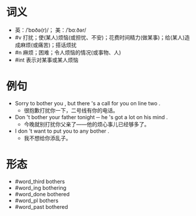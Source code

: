 # 词义
- 英：/ˈbɒðə(r)/； 美：/ˈbɑːðər/
- #v 打扰；使(某人)烦恼(或担忧、不安)；花费时间精力(做某事)；给(某人)造成麻烦(或痛苦)；搭话烦扰
- #n 麻烦；困难；令人烦恼的情况(或事物、人)
- #int 表示对某事或某人烦恼
# 例句
- Sorry to bother you , but there 's a call for you on line two .
	- 很抱歉打扰你一下，二号线有你的电话。
- Don 't bother your father tonight ─ he 's got a lot on his mind .
	- 今晚就别打扰你父亲了——他的烦心事儿已经够多了。
- I don 't want to put you to any bother .
	- 我不想给你添乱子。
# 形态
- #word_third bothers
- #word_ing bothering
- #word_done bothered
- #word_pl bothers
- #word_past bothered
